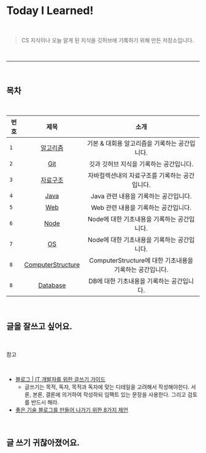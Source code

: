 # Today I Learned!

<br>

>CS 지식이나 오늘 알게 된 지식을 깃허브에 기록하기 위해 만든 저장소입니다.

<br>

---

<br>

## 목차

<br>


| 번호 | 제목 | 소개 |
|---|:---:|:---:|
| `1` | [알고리즘](./Algorithms/README.md) | 기본 & 대회용 알고리즘을 기록하는 공간입니다.  |
| `2` | [Git](./Git/README.md) | 깃과 깃허브 지식을 기록하는 공간입니다. |
| `3` | [자료구조](./DataStructure/README.md) | 자바컬렉션내의 자료구조를 기록하는 공간입니다. |
| `4` | [Java](./Java/README.md) | Java 관련 내용을 기록하는 공간입니다. |
| `5` | [Web](./Web/README.md) | Web 관련 내용을 기록하는 공간입니다. |
| `6` | [Node](./Node/README.md) | Node에 대한 기초내용을 기록하는 공간입니다. |
| `7` | [OS](./OS/README.md) | Node에 대한 기초내용을 기록하는 공간입니다. |
| `8` | [ComputerStructure](./ComputerStructure/README.md) | ComputerStructure에 대한 기초내용을 기록하는 공간입니다. |
| `8` | [Database](./DB/README.md) | DB에 대한 기초내용을 기록하는 공간입니다. |

<br>

## 글을 잘쓰고 싶어요.

<br>

참고

<br>

- [블로그 | IT 개발자를 위한 글쓰기 가이드](https://www.ciokorea.com/insider/38600)
    - 글쓰기는 목적, 독자, 목적과 독자에 맞는 디테일을 고려해서 작성해야한다. 서론, 본론, 결론에 의거하여 작성하되 임팩트 있는 문장을 사용한다. 그리고 검토를 반드시 해라.
- [좋은 기술 블로그를 만들어 나가기 위한 8가지 제언](https://www.44bits.io/ko/post/8-suggestions-for-tech-programming-blog)

<br>

## 글 쓰기 귀찮아졌어요.

<br>
